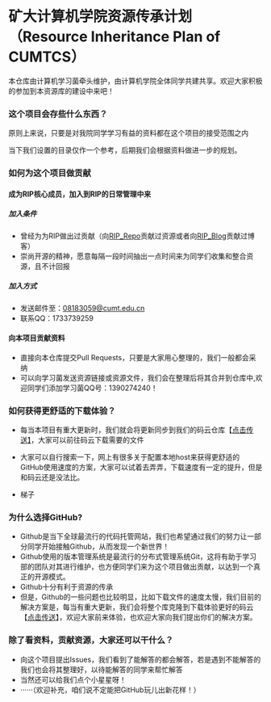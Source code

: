 # 矿大计算机学院资源传承计划（Resource Inheritance Plan of CUMTCS）
本仓库由计算机学习菌牵头维护，由计算机学院全体同学共建共享。欢迎大家积极的参加到本资源库的建设中来吧！

### 这个项目会存些什么东西？

原则上来说，只要是对我院同学学习有益的资料都在这个项目的接受范围之内

当下我们设置的目录仅作一个参考，后期我们会根据资料做进一步的规划。

### 如何为这个项目做贡献

#### 成为RIP核心成员，加入到RIP的日常管理中来
##### 加入条件
- 曾经为为RIP做出过贡献（向[RIP_Repo](https://github.com/cumtcssuld/RIP_of_CUMTCS)贡献过资源或者向[RIP_Blog](https://cumtcssuld.github.io/)贡献过博客）
- 崇尚开源的精神，愿意每隔一段时间抽出一点时间来为同学们收集和整合资源，且不计回报
##### 加入方式
- 发送邮件至：08183059@cumt.edu.cn
- 联系QQ：1733739259
#### 向本项目贡献资料
- 直接向本仓库提交Pull Requests，只要是大家用心整理的，我们一般都会采纳
- 可以向学习菌发送资源链接或资源文件，我们会在整理后将其合并到仓库中,欢迎同学们添加学习菌QQ号：1390274240！

### 如何获得更舒适的下载体验？

- 每当本项目有重大更新时，我们就会将更新同步到我们的码云仓库【<a href="https://gitee.com/cumtcssuld/RIP_of_CUMTCS">点击传送】</a>，大家可以前往码云下载需要的文件

- 大家可以自行搜索一下，网上有很多关于配置本地host来获得更舒适的GitHub使用速度的方案，大家可以试着去弄弄，下载速度有一定的提升，但是和码云还是没法比。

- 梯子

### 为什么选择GitHub?

- Github是当下全球最流行的代码托管网站，我们也希望通过我们的努力让一部分同学开始接触Github，从而发现一个新世界！
- Github使用的版本管理系统是最流行的分布式管理系统Git，这将有助于学习部的团队对其进行维护，也方便同学们来为这个项目做出贡献，以达到一个真正的开源模式。
- Github十分有利于资源的传承
- 但是，Github的一些问题也比较明显，比如下载文件的速度太慢，我们目前的解决方案是，每当有重大更新，我们会将整个库克隆到下载体验更好的码云【<a href='https://gitee.com/cumtcssuld/RIP_of_CUMTCS'>点击传送</a>】，欢迎大家前来体验，也欢迎大家向我们提出你们的解决方案。

### 除了看资料，贡献资源，大家还可以干什么？

- 向这个项目提出Issues，我们看到了能解答的都会解答，若是遇到不能解答的我们也会将其整理好，以待能解答的同学来帮忙解答
- 当然还可以给我们点个小星星呀！
- ······（欢迎补充，咱们说不定能把GitHub玩儿出新花样！）


